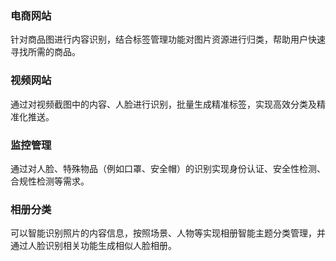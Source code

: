 ### 电商网站

针对商品图进行内容识别，结合标签管理功能对图片资源进行归类，帮助用户快速寻找所需的商品。

### 视频网站

通过对视频截图中的内容、人脸进行识别，批量生成精准标签，实现高效分类及精准化推送。

### 监控管理

通过对人脸、特殊物品（例如口罩、安全帽）的识别实现身份认证、安全性检测、合规性检测等需求。

### 相册分类

可以智能识别照片的内容信息，按照场景、人物等实现相册智能主题分类管理，并通过人脸识别相关功能生成相似人脸相册。


